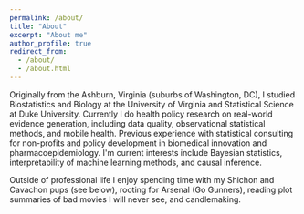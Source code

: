 ```yaml
---
permalink: /about/
title: "About"
excerpt: "About me"
author_profile: true
redirect_from: 
  - /about/
  - /about.html
---
```


Originally from the Ashburn, Virginia (suburbs of Washington, DC), I studied Biostatistics and Biology at the University of Virginia and Statistical Science at Duke University. Currently I do health policy research on real-world evidence generation, including data quality, observational statistical methods, and mobile health. Previous experience with statistical consulting for non-profits and policy development in biomedical innovation and pharmacoepidemiology. I'm current interests include Bayesian statistics, interpretability of machine learning methods, and causal inference.

Outside of professional life I enjoy spending time with my Shichon and Cavachon pups (see below), rooting for Arsenal (Go Gunners), reading plot summaries of bad movies I will never see, and candlemaking.